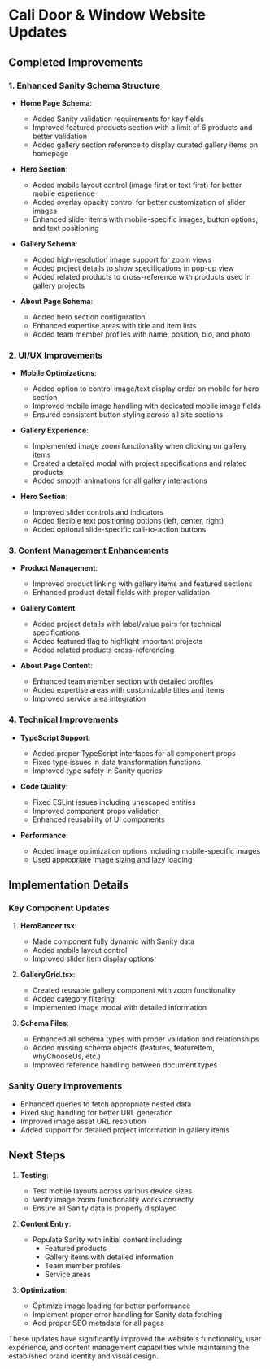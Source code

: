 # Cali Door & Window Website Updates

## Completed Improvements

### 1. Enhanced Sanity Schema Structure

- **Home Page Schema**: 
  - Added Sanity validation requirements for key fields
  - Improved featured products section with a limit of 6 products and better validation
  - Added gallery section reference to display curated gallery items on homepage

- **Hero Section**:
  - Added mobile layout control (image first or text first) for better mobile experience
  - Added overlay opacity control for better customization of slider images
  - Enhanced slider items with mobile-specific images, button options, and text positioning

- **Gallery Schema**:
  - Added high-resolution image support for zoom views
  - Added project details to show specifications in pop-up view
  - Added related products to cross-reference with products used in gallery projects

- **About Page Schema**:
  - Added hero section configuration
  - Enhanced expertise areas with title and item lists
  - Added team member profiles with name, position, bio, and photo

### 2. UI/UX Improvements

- **Mobile Optimizations**:
  - Added option to control image/text display order on mobile for hero section
  - Improved mobile image handling with dedicated mobile image fields
  - Ensured consistent button styling across all site sections

- **Gallery Experience**:
  - Implemented image zoom functionality when clicking on gallery items
  - Created a detailed modal with project specifications and related products
  - Added smooth animations for all gallery interactions

- **Hero Section**:
  - Improved slider controls and indicators
  - Added flexible text positioning options (left, center, right)
  - Added optional slide-specific call-to-action buttons

### 3. Content Management Enhancements

- **Product Management**:
  - Improved product linking with gallery items and featured sections
  - Enhanced product detail fields with proper validation

- **Gallery Content**:
  - Added project details with label/value pairs for technical specifications
  - Added featured flag to highlight important projects
  - Added related products cross-referencing

- **About Page Content**:
  - Enhanced team member section with detailed profiles
  - Added expertise areas with customizable titles and items
  - Improved service area integration

### 4. Technical Improvements

- **TypeScript Support**:
  - Added proper TypeScript interfaces for all component props
  - Fixed type issues in data transformation functions
  - Improved type safety in Sanity queries

- **Code Quality**:
  - Fixed ESLint issues including unescaped entities
  - Improved component props validation
  - Enhanced reusability of UI components

- **Performance**:
  - Added image optimization options including mobile-specific images
  - Used appropriate image sizing and lazy loading

## Implementation Details

### Key Component Updates

1. **HeroBanner.tsx**:
   - Made component fully dynamic with Sanity data
   - Added mobile layout control
   - Improved slider item display options

2. **GalleryGrid.tsx**:
   - Created reusable gallery component with zoom functionality
   - Added category filtering
   - Implemented image modal with detailed information

3. **Schema Files**:
   - Enhanced all schema types with proper validation and relationships
   - Added missing schema objects (features, featureItem, whyChooseUs, etc.)
   - Improved reference handling between document types

### Sanity Query Improvements

- Enhanced queries to fetch appropriate nested data
- Fixed slug handling for better URL generation
- Improved image asset URL resolution
- Added support for detailed project information in gallery items

## Next Steps

1. **Testing**:
   - Test mobile layouts across various device sizes
   - Verify image zoom functionality works correctly
   - Ensure all Sanity data is properly displayed

2. **Content Entry**:
   - Populate Sanity with initial content including:
     - Featured products
     - Gallery items with detailed information
     - Team member profiles
     - Service areas

3. **Optimization**:
   - Optimize image loading for better performance
   - Implement proper error handling for Sanity data fetching
   - Add proper SEO metadata for all pages

These updates have significantly improved the website's functionality, user experience, and content management capabilities while maintaining the established brand identity and visual design. 
